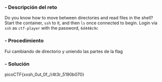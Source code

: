 
### - Descripción del reto

Do you know how to move between directories and read files in the shell? Start the container, `ssh` to it, and then `ls` once connected to begin. Login via `ssh` as `ctf-player` with the password, `6d448c9c`
### - Procedimiento

Fui cambiando de directorio y uniendo las partes de la flag

### - Solución

picoCTF{xxsh_0ut_0f_\/\/4t3r_5190b070}